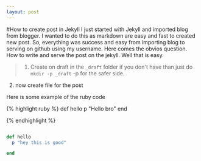 ```yaml
---
layout: post
---
```


#How to create post in Jekyll 
I just started with Jekyll and imported blog from blogger. I wanted to do this as markdown are easy and fast to created new post.
So, everything was success and easy from importing blog to serving on github using my username.
Here comes the obvios question. How to write and serve the post on the jekyll. Well that is easy.

> 1. Create on draft in the `_draft` folder if you don't have than just do `mkdir -p _draft` -p for the safer side.
  2. now create file for the post 

Here is some example of the ruby code 

{% highlight ruby %}
def hello
  p "Hello bro"
end

{% endhighlight %}


```ruby

def hello
  p "hey this is good"

end

```